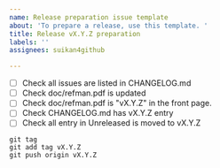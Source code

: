 ```yaml
---
name: Release preparation issue template
about: 'To prepare a release, use this template. '
title: Release vX.Y.Z preparation
labels: ''
assignees: suikan4github

---
```


- [ ] Check all issues are listed in CHANGELOG.md
- [ ] Check doc/refman.pdf is updated
- [ ] Check doc/refman.pdf is "vX.Y.Z" in the front page.
- [ ] Check CHANGELOG.md has vX.Y.Z entry
- [ ] Check all entry in Unreleased is moved to vX.Y.Z

```
git tag
git add tag vX.Y.Z
git push origin vX.Y.Z
```
